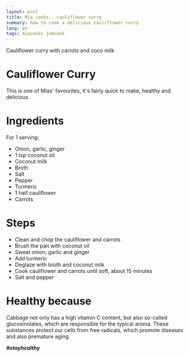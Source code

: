 ```yaml
---
layout: post
title: Mia cooks...cauliflower curry
summary: how to cook a delicious cauliflower curry
lang: en
tags: miacooks jumcook
---
```


<div class="message">
Cauliflower curry with carrots and coco milk
</div>

# Cauliflower Curry
This is one of Mias' favourites, it's fairly quick to make, healthy and delicious.

# Ingredients
For 1 serving:
- Onion, garlic, ginger
- 1 tsp coconut oil
- Coconut milk
- Broth
- Salt
- Pepper
- Turmeric
- 1 half cauliflower
- Carrots

# Steps
- Clean and chop the cauliflower and carrots
- Brush the pan with coconut oil
- Sweat onion, garlic and ginger
- Add turmeric
- Deglaze with broth and coconut milk
- Cook cauliflower and carrots until soft, about 15 minutes
- Salt and pepper

# Healthy because
Cabbage not only has a high vitamin C content, but also so-called glucosinolates, which are responsible for the typical aroma.
These substances protect our cells from free radicals, which promote diseases and also premature aging.

**_#stayhealthy_**
